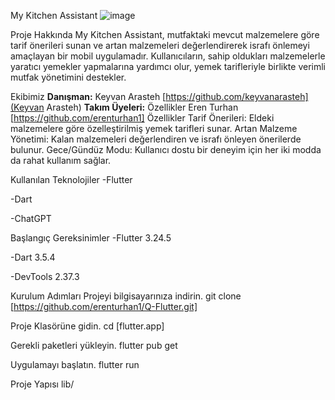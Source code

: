 My Kitchen Assistant
![image](https://github.com/user-attachments/assets/a99be3e0-6824-45c6-93ad-8dbb573f8213)

Proje Hakkında
My Kitchen Assistant, mutfaktaki mevcut malzemelere göre tarif önerileri sunan ve artan malzemeleri değerlendirerek israfı önlemeyi amaçlayan bir mobil uygulamadır. Kullanıcıların, sahip oldukları malzemelerle yaratıcı yemekler yapmalarına yardımcı olur, yemek tarifleriyle birlikte verimli mutfak yönetimini destekler.

Ekibimiz
**Danışman:** Keyvan Arasteh [https://github.com/keyvanarasteh](Keyvan Arasteh)
**Takım Üyeleri:**
Özellikler
Eren Turhan [https://github.com/erenturhan1]
Özellikler
Tarif Önerileri: Eldeki malzemelere göre özelleştirilmiş yemek tarifleri sunar.
Artan Malzeme Yönetimi: Kalan malzemeleri değerlendiren ve israfı önleyen önerilerde bulunur.
Gece/Gündüz Modu: Kullanıcı dostu bir deneyim için her iki modda da rahat kullanım sağlar.

Kullanılan Teknolojiler
-Flutter

-Dart

-ChatGPT

Başlangıç
Gereksinimler
-Flutter 3.24.5

-Dart 3.5.4

-DevTools 2.37.3

Kurulum Adımları
Projeyi bilgisayarınıza indirin.
git clone [https://github.com/erenturhan1/Q-Flutter.git]

Proje Klasörüne gidin.
cd [flutter.app]

Gerekli paketleri yükleyin.
flutter pub get

Uygulamayı başlatın.
flutter run

Proje Yapısı
lib/


